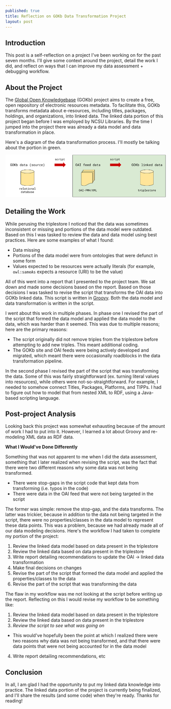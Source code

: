 ```yaml
---
published: true
title: Reflection on GOKb Data Transformation Project
layout: post
---
```


## Introduction

This post is a self-reflection on a project I've been working on for the past seven months. I'll give some context around the project, detail the work I did, and reflect on ways that I can improve my data assessment + debugging workflow.

## About the Project

The [Global Open Knowledgebase](http://gokb.org) (GOKb) project aims to create a free, open repository of electronic resources metadata. To facilitate this, GOKb transforms metadata about e-resources, including titles, packages, holdings, and organizations, into linked data. The linked data portion of this project began before I was employed by NCSU Libraries. By the time I jumped into the project there was already a data model and data transformation in place.

Here's a diagram of the data transformation process. I'll mostly be talking about the portion in green.

![alt Data Transformation Pipeline](../assets/images/dataTransformationWorkflow.png)

## Detailing the Work

While perusing the triplestore I noticed that the data was sometimes inconsistent or missing and portions of the data model were outdated. Based on this I was tasked to review the data and data model using best practices. Here are some examples of what I found:

- Data missing
- Portions of the data model were from ontologies that were defunct in some form
- Values expected to be resources were actually literals (for example, `owl:sameAs` expects a resource (URI) to be the value)

All of this went into a report that I presented to the project team. We sat down and made some decisions based on the report. Based on those decisions I was tasked to revise the script that transforms the OAI data into GOKb linked data. This script is written in [Groovy](http://www.groovy-lang.org/). Both the data model and data transformation is written in the script.

I went about this work in multiple phases. In phase one I revised the part of the script that formed the data model and applied the data model to the data, which was harder than it seemed. This was due to multiple reasons; here are the primary reasons:

- The script originally did not remove  triples from the triplestore before attempting to add new triples. This meant additional coding.
- The GOKb site and OAI feeds were being actively developed and migrated, which meant there were occasionally roadblocks in the data transformation pipeline.

In the second phase I revised the part of the script that was transforming the data. Some of this was fairly straightforward (ex. turning literal values into resources), while others were not-so-straightforward. For example, I needed to somehow connect Titles, Packages, Platforms, and TIPPs. I had to figure out how to model that from nested XML to RDF, using a Java-based scripting language.

## Post-project Analysis

Looking back this project was somewhat exhausting because of the amount of work I had to put into it. However, I learned a lot about Groovy and re-modeling XML data as RDF data.

**What I Would've Done Differently**

Something that was not apparent to me when I did the data assessment, something that I later realized when revising the script, was the fact that there were two different reasons why some data was not being transformed.

-  There were stop-gaps in the script code that kept data from transforming (i.e. typos in the code)
-  There were data in the OAI feed that were not being targeted in the script

The former was simple: remove the stop-gap, and the data transforms. The latter was trickier, because in addition to the data not being targeted in the script, there were no properties/classes in the data model to represent these data points. This was a problem, because we had already made all of our data modeling decisions. Here's the workflow I had taken to complete my portion of the project:

1. Review the linked data model based on data present in the triplestore
2. Review the linked data based on data present in the triplestore
3. Write report detailing recommendations to update the OAI -> linked data transformation
4. Make final decisions on changes
5. Revise the part of the script that formed the data model and applied the properties/classes to the data
6. Revise the part of the script that was transforming the data

The flaw in my workflow was me not looking at the script before writing up the report. Reflecting on this I would revise my workflow to be something like:

1. Review the linked data model based on data present in the triplestore
2. Review the linked data based on data present in the triplestore
3. *Review the script to see what was going on*
  - This would've hopefully been the point at which I realized there were two reasons why data was not being transformed, and that there were data points that were not being accounted for in the data model
4. Write report detailing recommendations, etc

## Conclusion

In all, I am glad I had the opportunity to put my linked data knowledge into practice. The linked data portion of the project is currently being finalized, and I'll share the results (and some code) when they're ready. Thanks for reading!
